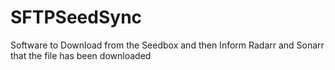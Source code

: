 # SFTPSeedSync
Software to Download from the Seedbox and then Inform Radarr and Sonarr that the file has been downloaded
